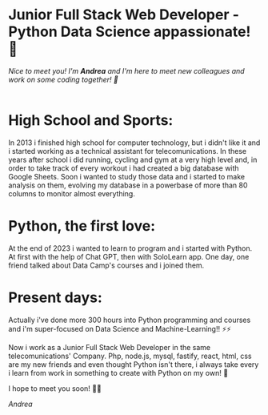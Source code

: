 # Junior Full Stack Web Developer - Python Data Science appassionate! 🚀
_Nice to meet you! I'm **Andrea** and I'm here to meet new colleagues and work on some coding together! 🌱_
<br><br>

# High School and Sports:
In 2013 i finished high school for computer technology, but i didn't like it and i started working as a technical assistant for telecomunications.
In these years after school i did running, cycling and gym at a very high level and, in order to take track of every workout i had created a big database with Google Sheets.
Soon i wanted to study those data and i started to make analysis on them, evolving my database in a powerbase of more than 80 columns to monitor almost everything.

# Python, the first love:
At the end of 2023 i wanted to learn to program and i started with Python.
At first with the help of Chat GPT, then with SoloLearn app.
One day, one friend talked about Data Camp's courses and i joined them.

# Present days:
Actually i've done more 300 hours into Python programming and courses and i'm super-focused on Data Science and Machine-Learning!! ⚡⚡

Now i work as a Junior Full Stack Web Developer in the same telecomunications' Company.
Php, node.js, mysql, fastify, react, html, css are my new friends and even thought Python isn't there, i always take every i learn from work in something to create with Python on my own! 👀

I hope to meet you soon! 🎉🎉

_Andrea_


<!---
gobbez/gobbez is a ✨ special ✨ repository because its `README.md` (this file) appears on your GitHub profile.
You can click the Preview link to take a look at your changes.
--->
